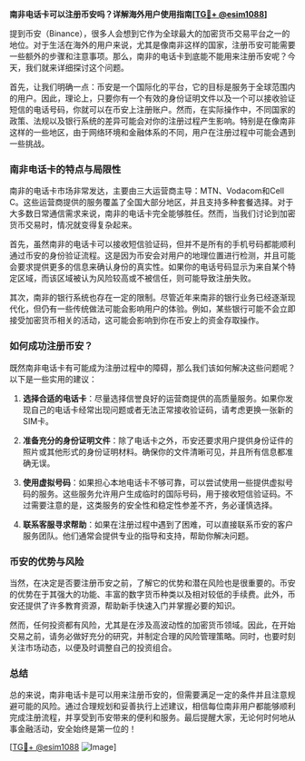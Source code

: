 **南非电话卡可以注册币安吗？详解海外用户使用指南[[TG💪+ @esim1088](https://t.me/s/esim1088)]**

提到币安（Binance），很多人会想到它作为全球最大的加密货币交易平台之一的地位。对于生活在海外的用户来说，尤其是像南非这样的国家，注册币安可能需要一些额外的步骤和注意事项。那么，南非的电话卡到底能不能用来注册币安呢？今天，我们就来详细探讨这个问题。

首先，让我们明确一点：币安是一个国际化的平台，它的目标是服务于全球范围内的用户。因此，理论上，只要你有一个有效的身份证明文件以及一个可以接收验证短信的电话号码，你就可以在币安上注册账户。然而，在实际操作中，不同国家的政策、法规以及银行系统的差异可能会对你的注册过程产生影响。特别是在像南非这样的一些地区，由于网络环境和金融体系的不同，用户在注册过程中可能会遇到一些挑战。

### 南非电话卡的特点与局限性

南非的电话卡市场非常发达，主要由三大运营商主导：MTN、Vodacom和Cell C。这些运营商提供的服务覆盖了全国大部分地区，并且支持多种套餐选择。对于大多数日常通信需求来说，南非的电话卡完全能够胜任。然而，当我们讨论到加密货币交易时，情况就变得复杂起来。

首先，虽然南非的电话卡可以接收短信验证码，但并不是所有的手机号码都能顺利通过币安的身份验证流程。这是因为币安会对用户的地理位置进行检测，并且可能会要求提供更多的信息来确认身份的真实性。如果你的电话号码显示为来自某个特定区域，而该区域被认为风险较高或不被信任，则可能导致注册失败。

其次，南非的银行系统也存在一定的限制。尽管近年来南非的银行业务已经逐渐现代化，但仍有一些传统做法可能会影响用户的体验。例如，某些银行可能不会立即接受加密货币相关的活动，这可能会影响到你在币安上的资金存取操作。

### 如何成功注册币安？

既然南非电话卡有可能成为注册过程中的障碍，那么我们该如何解决这些问题呢？以下是一些实用的建议：

1. **选择合适的电话卡**：尽量选择信誉良好的运营商提供的高质量服务。如果你发现自己的电话卡经常出现问题或者无法正常接收验证码，请考虑更换一张新的SIM卡。

2. **准备充分的身份证明文件**：除了电话卡之外，币安还要求用户提供身份证件的照片或其他形式的身份证明材料。确保你的文件清晰可见，并且所有信息都准确无误。

3. **使用虚拟号码**：如果担心本地电话卡不够可靠，可以尝试使用一些提供虚拟号码的服务。这些服务允许用户生成临时的国际号码，用于接收短信验证码。不过需要注意的是，这类服务的安全性和稳定性参差不齐，务必谨慎选择。

4. **联系客服寻求帮助**：如果在注册过程中遇到了困难，可以直接联系币安的客户服务团队。他们通常会提供专业的指导和支持，帮助你解决问题。

### 币安的优势与风险

当然，在决定是否要注册币安之前，了解它的优势和潜在风险也是很重要的。币安的优势在于其强大的功能、丰富的数字货币种类以及相对较低的手续费。此外，币安还提供了许多教育资源，帮助新手快速入门并掌握必要的知识。

然而，任何投资都有风险，尤其是在涉及高波动性的加密货币领域。因此，在开始交易之前，请务必做好充分的研究，并制定合理的风险管理策略。同时，也要时刻关注市场动态，以便及时调整自己的投资组合。

### 总结

总的来说，南非电话卡是可以用来注册币安的，但需要满足一定的条件并且注意规避可能的风险。通过合理规划和妥善执行上述建议，相信每位南非用户都能够顺利完成注册流程，并享受到币安带来的便利和服务。最后提醒大家，无论何时何地从事金融活动，安全始终是第一位的！

[[TG💪+ @esim1088](https://t.me/s/esim1088) ![Image](https://i.postimg.cc/4NQfJmqS/Snipaste-2025-05-13-00-14-12.png)]